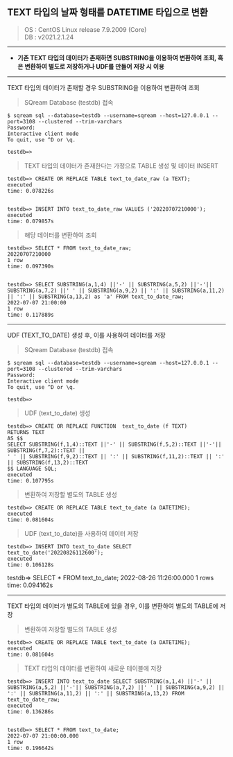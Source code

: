TEXT 타입의 날짜 형태를 DATETIME 타입으로 변환
---

>OS : CentOS Linux release 7.9.2009 (Core)<br>
DB : v2021.2.1.24

* * *

* __기존 TEXT 타입의 데이터가 존재하면 SUBSTRING을 이용하여 변환하여 조회, 혹은 변환하여 별도로 저장하거나 UDF를 만들어 저장 시 이용__

* * *

TEXT 타입의 데이터가 존재할 경우 SUBSTRING을 이용하여 변환하여 조회

>SQream Database (testdb) 접속
~~~
$ sqream sql --database=testdb --username=sqream --host=127.0.0.1 --port=3108 --clustered --trim-varchars
Password:
Interactive client mode
To quit, use ^D or \q.

testdb=>
~~~

>TEXT 타입의 데이터가 존재한다는 가정으로 TABLE 생성 및 데이터 INSERT
~~~
testdb=> CREATE OR REPLACE TABLE text_to_date_raw (a TEXT);
executed
time: 0.078226s


testdb=> INSERT INTO text_to_date_raw VALUES ('20220707210000');
executed
time: 0.079857s
~~~

>해당 데이터를 변환하여 조회
~~~
testdb=> SELECT * FROM text_to_date_raw;
20220707210000
1 row
time: 0.097390s


testdb=> SELECT SUBSTRING(a,1,4) ||'-' || SUBSTRING(a,5,2) ||'-'|| SUBSTRING(a,7,2) ||' ' || SUBSTRING(a,9,2) || ':' || SUBSTRING(a,11,2) || ':' || SUBSTRING(a,13,2) as 'a' FROM text_to_date_raw;
2022-07-07 21:00:00
1 row
time: 0.117889s
~~~

* * *

UDF (TEXT_TO_DATE) 생성 후, 이를 사용하여 데이터를 저장

>SQream Database (testdb) 접속
~~~
$ sqream sql --database=testdb --username=sqream --host=127.0.0.1 --port=3108 --clustered --trim-varchars
Password:
Interactive client mode
To quit, use ^D or \q.

testdb=>
~~~

>UDF (text_to_date) 생성
~~~
testdb=> CREATE OR REPLACE FUNCTION  text_to_date (f TEXT)
RETURNS TEXT
AS $$
SELECT SUBSTRING(f,1,4)::TEXT ||'-' || SUBSTRING(f,5,2)::TEXT ||'-'|| SUBSTRING(f,7,2)::TEXT ||
' ' || SUBSTRING(f,9,2)::TEXT || ':' || SUBSTRING(f,11,2)::TEXT || ':' || SUBSTRING(f,13,2)::TEXT
$$ LANGUAGE SQL;
executed
time: 0.107795s
~~~

>변환하여 저장할 별도의 TABLE 생성
~~~
testdb=> CREATE OR REPLACE TABLE text_to_date (a DATETIME);
executed
time: 0.081604s
~~~

>UDF (text_to_date)을 사용하여 데이터 저장
~~~
testdb=> INSERT INTO text_to_date SELECT text_to_date('20220826112600');
executed
time: 0.106128s
~~~

testdb=> SELECT * FROM text_to_date;
2022-08-26 11:26:00.000
1 rows
time: 0.094162s

* * *

TEXT 타입의 데이터가 별도의 TABLE에 있을 경우, 이를 변환하여 별도의 TABLE에 저장

>변환하여 저장할 별도의 TABLE 생성
~~~
testdb=> CREATE OR REPLACE TABLE text_to_date (a DATETIME);
executed
time: 0.081604s
~~~

>TEXT 타입의 데이터를 변환하여 새로운 테이블에 저장
~~~
testdb=> INSERT INTO text_to_date SELECT SUBSTRING(a,1,4) ||'-' || SUBSTRING(a,5,2) ||'-'|| SUBSTRING(a,7,2) ||' ' || SUBSTRING(a,9,2) || ':' || SUBSTRING(a,11,2) || ':' || SUBSTRING(a,13,2) FROM text_to_date_raw;
executed
time: 0.136286s


testdb=> SELECT * FROM text_to_date;
2022-07-07 21:00:00.000
1 row
time: 0.196642s
~~~
